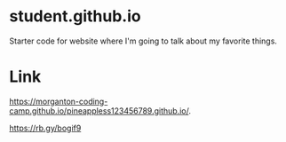 # student.github.io
Starter code for website where I'm going to talk about my favorite things.

# Link
https://morganton-coding-camp.github.io/pineappless123456789.github.io/. 

https://rb.gy/bogif9
